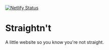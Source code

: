 [![Netlify Status](https://api.netlify.com/api/v1/badges/9dd4794a-e47f-417b-aa5e-06414dcef389/deploy-status)](https://app.netlify.com/sites/straightnt/deploys)

# Straightn't
A little website so you know you're not straight.
